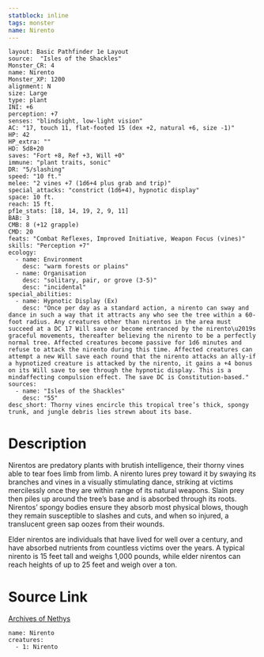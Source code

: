```yaml
---
statblock: inline
tags: monster
name: Nirento
---
```

```statblock
layout: Basic Pathfinder 1e Layout
source:  "Isles of the Shackles"
Monster_CR: 4
name: Nirento
Monster_XP: 1200
alignment: N
size: Large
type: plant
INI: +6
perception: +7
senses: "blindsight, low-light vision"
AC: "17, touch 11, flat-footed 15 (dex +2, natural +6, size -1)"
HP: 42
HP_extra: ""
HD: 5d8+20
saves: "Fort +8, Ref +3, Will +0"
immune: "plant traits, sonic"
DR: "5/slashing"
speed: "10 ft."
melee: "2 vines +7 (1d6+4 plus grab and trip)"
special_attacks: "constrict (1d6+4), hypnotic display"
space: 10 ft.
reach: 15 ft.
pf1e_stats: [18, 14, 19, 2, 9, 11]
BAB: 3
CMB: 8 (+12 grapple)
CMD: 20
feats: "Combat Reflexes, Improved Initiative, Weapon Focus (vines)"
skills: "Perception +7"
ecology:
  - name: Environment
    desc: "warm forests or plains"
  - name: Organisation
    desc: "solitary, pair, or grove (3-5)"
    desc: "incidental"
special_abilities:
  - name: Hypnotic Display (Ex)
    desc: "Once per day as a standard action, a nirento can sway and dance in such a way that it attracts any who see the tree within a 60-foot radius. Any creatures other than nirentos in the area must succeed at a DC 17 Will save or become entranced by the nirento\u2019s graceful movements, thereafter believing the nirento to be a perfectly normal tree. Affected creatures become passive for 1d6 minutes and refuse to attack the nirento during this time. Affected creatures can attempt a new Will save each round that the nirento attacks an ally-if a hypnotized creature is attacked by the nirento, it gains a +4 bonus on its Will save to see through the hypnotic display. This is a mindaffecting compulsion effect. The save DC is Constitution-based."
sources:
  - name: "Isles of the Shackles"
    desc: "55"
desc_short: Thorny vines encircle this tropical tree’s thick, spongy trunk, and jungle debris lies strewn about its base.
```
# Description
Nirentos are predatory plants with brutish intelligence, their thorny vines able to tear foes limb from limb. A nirento lures prey toward it by swaying its branches and vines in a visually stimulating dance, striking at victims mercilessly once they are within range of its natural weapons. Slain prey then piles up around the tree’s base and is absorbed through its roots. Nirentos’ spongy bodies ensure they absorb most physical blows, though they remain susceptible to slashes and cuts, and when so injured, a translucent green sap oozes from their wounds.

Elder nirentos are individuals that have lived for well over a century, and have absorbed nutrients from countless victims over the years. A typical nirento is 15 feet tall and weighs 1,000 pounds, while elder nirentos can reach heights of up to 25 feet and weigh over a ton.
# Source Link
[Archives of Nethys](https://aonprd.com/MonsterDisplay.aspx?ItemName=Nirento)
```encounter-table
name: Nirento
creatures:
  - 1: Nirento
```
